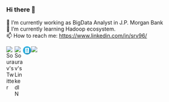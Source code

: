 ### Hi there 👋

🔭 I’m currently working as BigData Analyst in J.P. Morgan Bank <br/>
🌱 I’m currently learning Hadoop ecosystem.<br/>
📫 How to reach me: https://www.linkedin.com/in/srv96/<br/>


<a href="https://twitter.com/srv_96">
  <img align="left" alt="Sourav's Twitter" width="22px" src="https://raw.githubusercontent.com/peterthehan/peterthehan/master/assets/twitter.svg" />
</a>
<a href="https://www.linkedin.com/in/srv96//">
  <img align="left" alt="Sourav's LinkedIN" width="22px" src="https://raw.githubusercontent.com/peterthehan/peterthehan/master/assets/linkedin.svg" />
</a>
<a href="https://srv96.github.io/">
  <img align="left" alt="Sourav's LinkedIN" width="22px" src="https://github.com/srv96/srv96.github.io/blob/main/img/titile_image.png" />
</a>

![](https://visitor-badge.glitch.me/badge?page_id=srv96)

<!--
**srv96/srv96** is a ✨ _special_ ✨ repository because its `README.md` (this file) appears on your GitHub profile.

Here are some ideas to get you started:

- 🔭 I’m currently working on ...
- 🌱 I’m currently learning ...
- 👯 I’m looking to collaborate on ...
- 🤔 I’m looking for help with ...
- 💬 Ask me about ...
- 📫 How to reach me: ...
- 😄 Pronouns: ...
- ⚡ Fun fact: ...
-->
